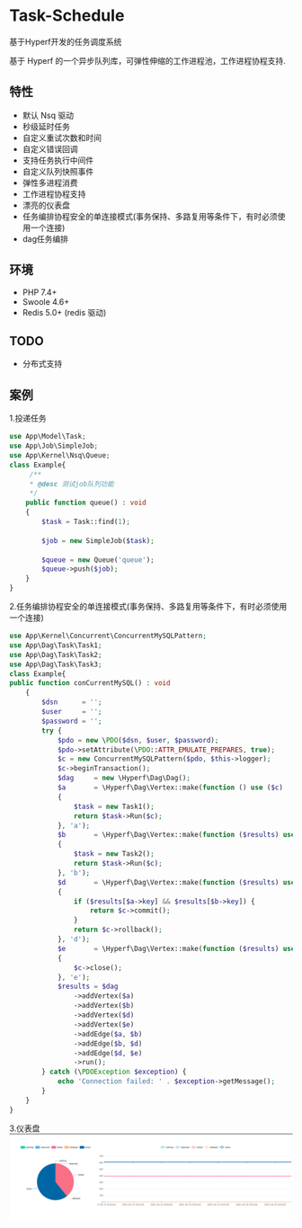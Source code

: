 # Task-Schedule

基于Hyperf开发的任务调度系统

基于 Hyperf 的一个异步队列库，可弹性伸缩的工作进程池，工作进程协程支持.

## 特性

- 默认 Nsq 驱动
- 秒级延时任务
- 自定义重试次数和时间
- 自定义错误回调
- 支持任务执行中间件
- 自定义队列快照事件
- 弹性多进程消费
- 工作进程协程支持
- 漂亮的仪表盘
- 任务编排协程安全的单连接模式(事务保持、多路复用等条件下，有时必须使用一个连接)
- dag任务编排

## 环境

- PHP 7.4+
- Swoole 4.6+
- Redis 5.0+ (redis 驱动)

## TODO

- 分布式支持

## 案例

1.投递任务

```php
use App\Model\Task;
use App\Job\SimpleJob;
use App\Kernel\Nsq\Queue;
class Example{
     /**
     * @desc 测试job队列功能
     */
    public function queue() : void
    {
        $task = Task::find(1);

        $job = new SimpleJob($task);

        $queue = new Queue('queue');
        $queue->push($job);
    }
}
```

2.任务编排协程安全的单连接模式(事务保持、多路复用等条件下，有时必须使用一个连接)

```php
use App\Kernel\Concurrent\ConcurrentMySQLPattern;
use App\Dag\Task\Task1;
use App\Dag\Task\Task2;
use App\Dag\Task\Task3;
class Example{
public function conCurrentMySQL() : void
    {
        $dsn      = '';
        $user     = '';
        $password = '';
        try {
            $pdo = new \PDO($dsn, $user, $password);
            $pdo->setAttribute(\PDO::ATTR_EMULATE_PREPARES, true);
            $c = new ConcurrentMySQLPattern($pdo, $this->logger);
            $c->beginTransaction();
            $dag     = new \Hyperf\Dag\Dag();
            $a       = \Hyperf\Dag\Vertex::make(function () use ($c)
            {
                $task = new Task1();
                return $task->Run($c);
            }, 'a');
            $b       = \Hyperf\Dag\Vertex::make(function ($results) use ($c)
            {
                $task = new Task2();
                return $task->Run($c);
            }, 'b');
            $d       = \Hyperf\Dag\Vertex::make(function ($results) use ($c, $a, $b)
            {
                if ($results[$a->key] && $results[$b->key]) {
                    return $c->commit();
                }
                return $c->rollback();
            }, 'd');
            $e       = \Hyperf\Dag\Vertex::make(function ($results) use ($c)
            {
                $c->close();
            }, 'e');
            $results = $dag
                ->addVertex($a)
                ->addVertex($b)
                ->addVertex($d)
                ->addVertex($e)
                ->addEdge($a, $b)
                ->addEdge($b, $d)
                ->addEdge($d, $e)
                ->run();
        } catch (\PDOException $exception) {
            echo 'Connection failed: ' . $exception->getMessage();
        }
    }
}
```

3.仪表盘
![img.png](img.png)
